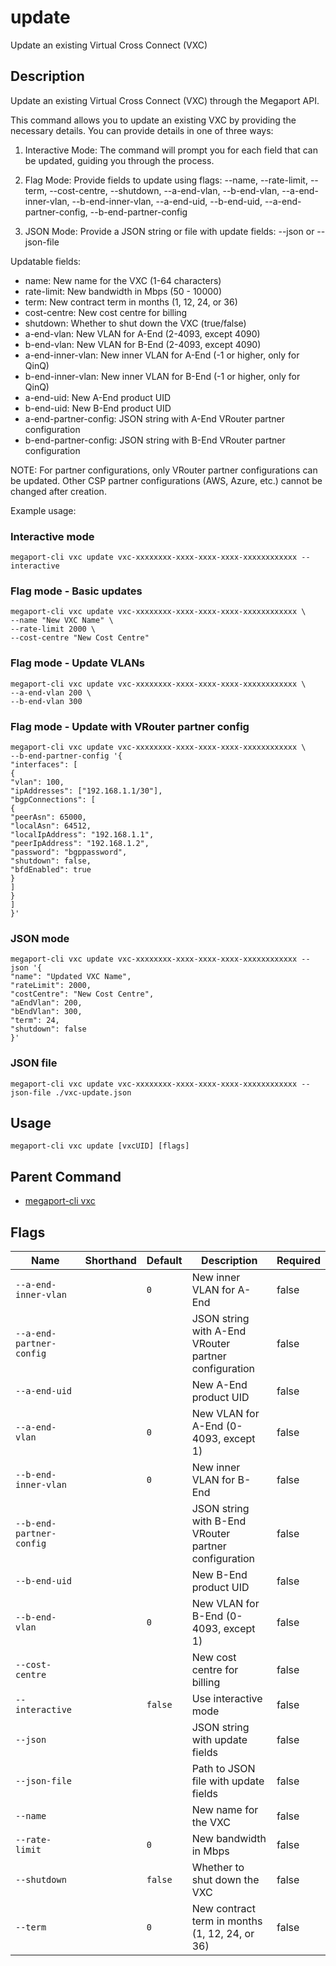 # update

Update an existing Virtual Cross Connect (VXC)

## Description

Update an existing Virtual Cross Connect (VXC) through the Megaport API.

This command allows you to update an existing VXC by providing the necessary details.
You can provide details in one of three ways:

1. Interactive Mode:
The command will prompt you for each field that can be updated, guiding you through the process.

2. Flag Mode:
Provide fields to update using flags:
--name, --rate-limit, --term, --cost-centre, --shutdown,
--a-end-vlan, --b-end-vlan, --a-end-inner-vlan, --b-end-inner-vlan,
--a-end-uid, --b-end-uid, --a-end-partner-config, --b-end-partner-config

3. JSON Mode:
Provide a JSON string or file with update fields:
--json <json-string> or --json-file <path>

Updatable fields:
- name: New name for the VXC (1-64 characters)
- rate-limit: New bandwidth in Mbps (50 - 10000)
- term: New contract term in months (1, 12, 24, or 36)
- cost-centre: New cost centre for billing
- shutdown: Whether to shut down the VXC (true/false)
- a-end-vlan: New VLAN for A-End (2-4093, except 4090)
- b-end-vlan: New VLAN for B-End (2-4093, except 4090)
- a-end-inner-vlan: New inner VLAN for A-End (-1 or higher, only for QinQ)
- b-end-inner-vlan: New inner VLAN for B-End (-1 or higher, only for QinQ)
- a-end-uid: New A-End product UID
- b-end-uid: New B-End product UID
- a-end-partner-config: JSON string with A-End VRouter partner configuration
- b-end-partner-config: JSON string with B-End VRouter partner configuration

NOTE: For partner configurations, only VRouter partner configurations can be updated.
Other CSP partner configurations (AWS, Azure, etc.) cannot be changed after creation.

Example usage:

### Interactive mode
```
megaport-cli vxc update vxc-xxxxxxxx-xxxx-xxxx-xxxx-xxxxxxxxxxxx --interactive

```
### Flag mode - Basic updates
```
megaport-cli vxc update vxc-xxxxxxxx-xxxx-xxxx-xxxx-xxxxxxxxxxxx \
--name "New VXC Name" \
--rate-limit 2000 \
--cost-centre "New Cost Centre"

```
### Flag mode - Update VLANs
```
megaport-cli vxc update vxc-xxxxxxxx-xxxx-xxxx-xxxx-xxxxxxxxxxxx \
--a-end-vlan 200 \
--b-end-vlan 300

```
### Flag mode - Update with VRouter partner config
```
megaport-cli vxc update vxc-xxxxxxxx-xxxx-xxxx-xxxx-xxxxxxxxxxxx \
--b-end-partner-config '{
"interfaces": [
{
"vlan": 100,
"ipAddresses": ["192.168.1.1/30"],
"bgpConnections": [
{
"peerAsn": 65000,
"localAsn": 64512,
"localIpAddress": "192.168.1.1",
"peerIpAddress": "192.168.1.2",
"password": "bgppassword",
"shutdown": false,
"bfdEnabled": true
}
]
}
]
}'

```
### JSON mode
```
megaport-cli vxc update vxc-xxxxxxxx-xxxx-xxxx-xxxx-xxxxxxxxxxxx --json '{
"name": "Updated VXC Name",
"rateLimit": 2000,
"costCentre": "New Cost Centre",
"aEndVlan": 200,
"bEndVlan": 300,
"term": 24,
"shutdown": false
}'

```
### JSON file
```
megaport-cli vxc update vxc-xxxxxxxx-xxxx-xxxx-xxxx-xxxxxxxxxxxx --json-file ./vxc-update.json

```


## Usage

```
megaport-cli vxc update [vxcUID] [flags]
```



## Parent Command

* [megaport-cli vxc](megaport-cli_vxc.md)




## Flags

| Name | Shorthand | Default | Description | Required |
|------|-----------|---------|-------------|----------|
| `--a-end-inner-vlan` |  | `0` | New inner VLAN for A-End | false |
| `--a-end-partner-config` |  |  | JSON string with A-End VRouter partner configuration | false |
| `--a-end-uid` |  |  | New A-End product UID | false |
| `--a-end-vlan` |  | `0` | New VLAN for A-End (0-4093, except 1) | false |
| `--b-end-inner-vlan` |  | `0` | New inner VLAN for B-End | false |
| `--b-end-partner-config` |  |  | JSON string with B-End VRouter partner configuration | false |
| `--b-end-uid` |  |  | New B-End product UID | false |
| `--b-end-vlan` |  | `0` | New VLAN for B-End (0-4093, except 1) | false |
| `--cost-centre` |  |  | New cost centre for billing | false |
| `--interactive` |  | `false` | Use interactive mode | false |
| `--json` |  |  | JSON string with update fields | false |
| `--json-file` |  |  | Path to JSON file with update fields | false |
| `--name` |  |  | New name for the VXC | false |
| `--rate-limit` |  | `0` | New bandwidth in Mbps | false |
| `--shutdown` |  | `false` | Whether to shut down the VXC | false |
| `--term` |  | `0` | New contract term in months (1, 12, 24, or 36) | false |



